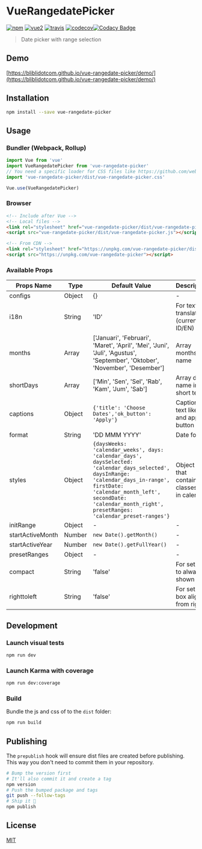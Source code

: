 # VueRangedatePicker

[![npm](https://img.shields.io/npm/v/vue-rangedate-picker.svg)](https://www.npmjs.com/package/vue-rangedate-picker) [![vue2](https://img.shields.io/badge/vue-2.x-brightgreen.svg)](https://vuejs.org/) [![travis](https://img.shields.io/travis/bliblidotcom/vue-rangedate-picker.svg)](https://travis-ci.org/bliblidotcom/vue-rangedate-picker) [![codecov](https://codecov.io/gh/bliblidotcom/vue-rangedate-picker/branch/master/graph/badge.svg)](https://codecov.io/gh/bliblidotcom/vue-rangedate-picker)[![Codacy Badge](https://api.codacy.com/project/badge/Grade/5afaab93c27145f0bec1686beb9b8904)](https://www.codacy.com/app/bliblidotcom/vue-rangedate-picker?utm_source=github.com&amp;utm_medium=referral&amp;utm_content=bliblidotcom/vue-rangedate-picker&amp;utm_campaign=Badge_Grade)

> Date picker with range selection

## Demo

[https://bliblidotcom.github.io/vue-rangedate-picker/demo/](https://bliblidotcom.github.io/vue-rangedate-picker/demo/)

## Installation

```bash
npm install --save vue-rangedate-picker
```

## Usage

### Bundler (Webpack, Rollup)

```js
import Vue from 'vue'
import VueRangedatePicker from 'vue-rangedate-picker'
// You need a specific loader for CSS files like https://github.com/webpack/css-loader
import 'vue-rangedate-picker/dist/vue-rangedate-picker.css'

Vue.use(VueRangedatePicker)
```

### Browser

```html
<!-- Include after Vue -->
<!-- Local files -->
<link rel="stylesheet" href="vue-rangedate-picker/dist/vue-rangedate-picker.css"></link>
<script src="vue-rangedate-picker/dist/vue-rangedate-picker.js"></script>

<!-- From CDN -->
<link rel="stylesheet" href="https://unpkg.com/vue-rangedate-picker/dist/vue-rangedate-picker.css"></link>
<script src="https://unpkg.com/vue-rangedate-picker"></script>
```

### Available Props


| Props Name                 | Type             | Default Value  | Description                         	|
|--------------------------- |------------------|--------------- | ------------------------------------	|
| configs                     | Object           | {}             | -                                    |
| i18n                       | String           | 'ID'           | For text translation (currently: ID/EN) |
| months                     | Array            | ['Januari', 'Februari', 'Maret', 'April', 'Mei', 'Juni', 'Juli', 'Agustus', 'September', 'Oktober', 'November', 'Desember']              | Array months name |
| shortDays                  | Array            | ['Min', 'Sen', 'Sel', 'Rab', 'Kam', 'Jum', 'Sab']  |  Array date name in short text     |
| captions                   | Object           | `{'title': 'Choose Dates','ok_button': 'Apply'}`              | Caption text like title and apply button                                    |
| format                     | String           | 'DD MMM YYYY'              | Date format                                   |
| styles                     | Object           | `{daysWeeks: 'calendar_weeks', days: 'calendar_days', daysSelected: 'calendar_days_selected', daysInRange: 'calendar_days_in-range', firstDate: 'calendar_month_left', secondDate: 'calendar_month_right', presetRanges: 'calendar_preset-ranges'}`              | Object set that contains classes use in calendar |
| initRange                  | Object           | -              | -                                    |
| startActiveMonth           | Number           | `new Date().getMonth()`    | -                                    |
| startActiveYear            | Number           | `new Date().getFullYear()` | -                                    |
| presetRanges               | Object           | -              | -                                    |
| compact                    | String           | 'false'        | For set date to always shown |
| righttoleft                | String           | 'false'        | For set date box align from right |


## Development

### Launch visual tests

```bash
npm run dev
```

### Launch Karma with coverage

```bash
npm run dev:coverage
```

### Build

Bundle the js and css of to the `dist` folder:

```bash
npm run build
```


## Publishing

The `prepublish` hook will ensure dist files are created before publishing. This
way you don't need to commit them in your repository.

```bash
# Bump the version first
# It'll also commit it and create a tag
npm version
# Push the bumped package and tags
git push --follow-tags
# Ship it 🚀
npm publish
```

## License

[MIT](http://opensource.org/licenses/MIT)
